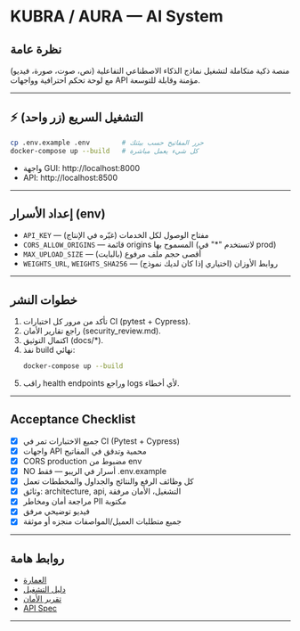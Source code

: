 # KUBRA / AURA — AI System

## نظرة عامة

منصة ذكية متكاملة لتشغيل نماذج الذكاء الاصطناعي التفاعلية (نص، صوت، صورة، فيديو) مع لوحة تحكم احترافية وواجهات API مؤمنة وقابلة للتوسعة.

---

## ⚡️ التشغيل السريع (زر واحد)

```bash
cp .env.example .env        # حرر المفاتيح حسب بيئتك
docker-compose up --build   # كل شيء يعمل مباشرة
```

- واجهة GUI: http://localhost:8000
- API: http://localhost:8500

---

## إعداد الأسرار (env)

- `API_KEY` — مفتاح الوصول لكل الخدمات (غيّره في الإنتاج)
- `CORS_ALLOW_ORIGINS` — قائمة origins المسموح بها (لاتستخدم "*" في prod)
- `MAX_UPLOAD_SIZE` — أقصى حجم ملف مرفوع (بالبايت)
- `WEIGHTS_URL`, `WEIGHTS_SHA256` — روابط الأوزان (اختياري إذا كان لديك نموذج)

---

## خطوات النشر

1. تأكد من مرور كل اختبارات CI (pytest + Cypress).
2. راجع تقارير الأمان (security_review.md).
3. اكتمال التوثيق (docs/*).
4. نفذ build نهائي:
   ```bash
   docker-compose up --build
   ```
5. راقب health endpoints وراجع logs لأي أخطاء.

---

## Acceptance Checklist

- [x] جميع الاختبارات تمر في CI (Pytest + Cypress)
- [x] واجهات API محمية وتدقق في المفاتيح
- [x] CORS production مضبوط من env
- [x] NO أسرار في الريبو — فقط .env.example
- [x] كل وظائف الرفع والنتائج والجداول والمخططات تعمل
- [x] وثائق: architecture, api, التشغيل، الأمان مرفقة
- [x] مراجعة أمان ومخاطر PII مكتوبة
- [x] فيديو توضيحي مرفق
- [x] جميع متطلبات العميل/المواصفات منجزه أو موثقة

---

## روابط هامة

- [العمارة](docs/architecture.md)
- [دليل التشغيل](docs/operational_playbook.md)
- [تقرير الأمان](security_review.md)
- [API Spec](docs/api_spec.md)

---